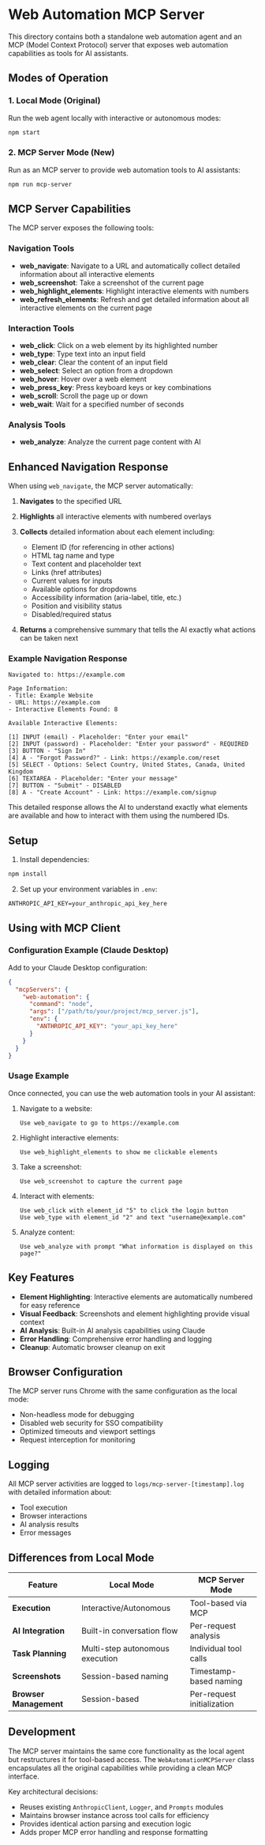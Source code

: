 # Web Automation MCP Server

This directory contains both a standalone web automation agent and an MCP (Model Context Protocol) server that exposes web automation capabilities as tools for AI assistants.

## Modes of Operation

### 1. Local Mode (Original)

Run the web agent locally with interactive or autonomous modes:

```bash
npm start
```

### 2. MCP Server Mode (New)

Run as an MCP server to provide web automation tools to AI assistants:

```bash
npm run mcp-server
```

## MCP Server Capabilities

The MCP server exposes the following tools:

### Navigation Tools

- **web_navigate**: Navigate to a URL and automatically collect detailed information about all interactive elements
- **web_screenshot**: Take a screenshot of the current page
- **web_highlight_elements**: Highlight interactive elements with numbers
- **web_refresh_elements**: Refresh and get detailed information about all interactive elements on the current page

### Interaction Tools

- **web_click**: Click on a web element by its highlighted number
- **web_type**: Type text into an input field
- **web_clear**: Clear the content of an input field
- **web_select**: Select an option from a dropdown
- **web_hover**: Hover over a web element
- **web_press_key**: Press keyboard keys or key combinations
- **web_scroll**: Scroll the page up or down
- **web_wait**: Wait for a specified number of seconds

### Analysis Tools

- **web_analyze**: Analyze the current page content with AI

## Enhanced Navigation Response

When using `web_navigate`, the MCP server automatically:

1. **Navigates** to the specified URL
2. **Highlights** all interactive elements with numbered overlays
3. **Collects** detailed information about each element including:

   - Element ID (for referencing in other actions)
   - HTML tag name and type
   - Text content and placeholder text
   - Links (href attributes)
   - Current values for inputs
   - Available options for dropdowns
   - Accessibility information (aria-label, title, etc.)
   - Position and visibility status
   - Disabled/required status

4. **Returns** a comprehensive summary that tells the AI exactly what actions can be taken next

### Example Navigation Response

```
Navigated to: https://example.com

Page Information:
- Title: Example Website
- URL: https://example.com
- Interactive Elements Found: 8

Available Interactive Elements:

[1] INPUT (email) - Placeholder: "Enter your email"
[2] INPUT (password) - Placeholder: "Enter your password" - REQUIRED
[3] BUTTON - "Sign In"
[4] A - "Forgot Password?" - Link: https://example.com/reset
[5] SELECT - Options: Select Country, United States, Canada, United Kingdom
[6] TEXTAREA - Placeholder: "Enter your message"
[7] BUTTON - "Submit" - DISABLED
[8] A - "Create Account" - Link: https://example.com/signup
```

This detailed response allows the AI to understand exactly what elements are available and how to interact with them using the numbered IDs.

## Setup

1. Install dependencies:

```bash
npm install
```

2. Set up your environment variables in `.env`:

```env
ANTHROPIC_API_KEY=your_anthropic_api_key_here
```

## Using with MCP Client

### Configuration Example (Claude Desktop)

Add to your Claude Desktop configuration:

```json
{
  "mcpServers": {
    "web-automation": {
      "command": "node",
      "args": ["/path/to/your/project/mcp_server.js"],
      "env": {
        "ANTHROPIC_API_KEY": "your_api_key_here"
      }
    }
  }
}
```

### Usage Example

Once connected, you can use the web automation tools in your AI assistant:

1. Navigate to a website:

   ```
   Use web_navigate to go to https://example.com
   ```

2. Highlight interactive elements:

   ```
   Use web_highlight_elements to show me clickable elements
   ```

3. Take a screenshot:

   ```
   Use web_screenshot to capture the current page
   ```

4. Interact with elements:

   ```
   Use web_click with element_id "5" to click the login button
   Use web_type with element_id "2" and text "username@example.com"
   ```

5. Analyze content:
   ```
   Use web_analyze with prompt "What information is displayed on this page?"
   ```

## Key Features

- **Element Highlighting**: Interactive elements are automatically numbered for easy reference
- **Visual Feedback**: Screenshots and element highlighting provide visual context
- **AI Analysis**: Built-in AI analysis capabilities using Claude
- **Error Handling**: Comprehensive error handling and logging
- **Cleanup**: Automatic browser cleanup on exit

## Browser Configuration

The MCP server runs Chrome with the same configuration as the local mode:

- Non-headless mode for debugging
- Disabled web security for SSO compatibility
- Optimized timeouts and viewport settings
- Request interception for monitoring

## Logging

All MCP server activities are logged to `logs/mcp-server-[timestamp].log` with detailed information about:

- Tool execution
- Browser interactions
- AI analysis results
- Error messages

## Differences from Local Mode

| Feature                | Local Mode                      | MCP Server Mode            |
| ---------------------- | ------------------------------- | -------------------------- |
| **Execution**          | Interactive/Autonomous          | Tool-based via MCP         |
| **AI Integration**     | Built-in conversation flow      | Per-request analysis       |
| **Task Planning**      | Multi-step autonomous execution | Individual tool calls      |
| **Screenshots**        | Session-based naming            | Timestamp-based naming     |
| **Browser Management** | Session-based                   | Per-request initialization |

## Development

The MCP server maintains the same core functionality as the local agent but restructures it for tool-based access. The `WebAutomationMCPServer` class encapsulates all the original capabilities while providing a clean MCP interface.

Key architectural decisions:

- Reuses existing `AnthropicClient`, `Logger`, and `Prompts` modules
- Maintains browser instance across tool calls for efficiency
- Provides identical action parsing and execution logic
- Adds proper MCP error handling and response formatting
